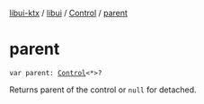[libui-ktx](../../index.md) / [libui](../index.md) / [Control](index.md) / [parent](./parent.md)

# parent

`var parent: `[`Control`](index.md)`<*>?`

Returns parent of the control or `null` for detached.

